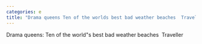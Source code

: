 ```yaml
---
categories: e
title: "Drama queens Ten of the worlds best bad weather beaches  Traveller"
---
```

Drama queens: Ten of the world"s best bad weather beaches&nbsp;&nbsp;Traveller